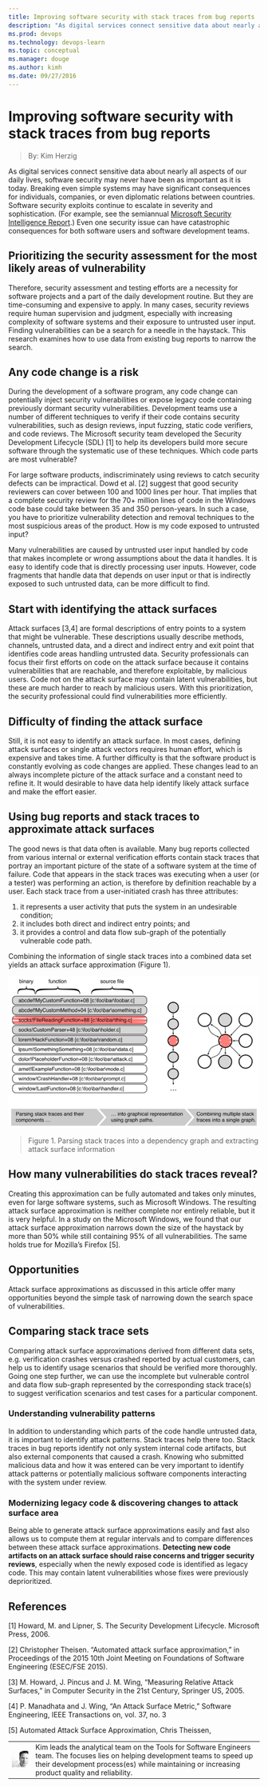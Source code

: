 ```yaml
---
title: Improving software security with stack traces from bug reports
description: "As digital services connect sensitive data about nearly all aspects of our daily lives, software security may never have been as important as it is today. Breaking even simple systems may have significant consequences for individuals, companies, or even diplomatic relations"
ms.prod: devops
ms.technology: devops-learn
ms.topic: conceptual
ms.manager: douge
ms.author: kimh
ms.date: 09/27/2016
---
```

# Improving software security with stack traces from bug reports
> By: Kim Herzig

As digital services connect sensitive data about nearly all aspects of
our daily lives, software security may never have been as important as
it is today. Breaking even simple systems may have significant
consequences for individuals, companies, or even diplomatic relations
between countries. Software security exploits continue to escalate in
severity and sophistication. (For example, see the semiannual [Microsoft Security Intelligence Report](https://www.microsoft.com/security/sir/default.aspx).) Even one
security issue can have catastrophic consequences for both software
users and software development teams.

## Prioritizing the security assessment for the most likely areas of vulnerability
Therefore, security assessment and testing efforts are a necessity for
software projects and a part of the daily development routine. But they
are time-consuming and expensive to apply. In many cases, security
reviews require human supervision and judgment, especially with
increasing complexity of software systems and their exposure to
untrusted user input. Finding vulnerabilities can be a search for a
needle in the haystack. This research examines how to use data from
existing bug reports to narrow the search.

## Any code change is a risk
During the development of a software program, any code change can
potentially inject security vulnerabilities or expose legacy code
containing previously dormant security vulnerabilities. Development
teams use a number of different techniques to verify if their code
contains security vulnerabilities, such as design reviews, input
fuzzing, static code verifiers, and code reviews. The Microsoft security
team developed the Security Development Lifecycle (SDL) \[1\] to help
its developers build more secure software through the systematic use of
these techniques. Which code parts are most vulnerable?

For large software products, indiscriminately using reviews to catch
security defects can be impractical. Dowd et al. \[2\] suggest that good
security reviewers can cover between 100 and 1000 lines per hour. That
implies that a complete security review for the 70+ million lines of
code in the Windows code base could take between 35 and 350
person-years. In such a case, you have to prioritize vulnerability
detection and removal techniques to the most suspicious areas of the
product. How is my code exposed to untrusted input?

Many vulnerabilities are caused by untrusted user input handled by code
that makes incomplete or wrong assumptions about the data it handles. It
is easy to identify code that is directly processing user inputs.
However, code fragments that handle data that depends on user input or
that is indirectly exposed to such untrusted data, can be more difficult
to find.

## Start with identifying the attack surfaces
Attack surfaces \[3,4\] are formal descriptions of entry points to a
system that might be vulnerable. These descriptions usually describe
methods, channels, untrusted data, and a direct and indirect entry and
exit point that identifies code areas handling untrusted data. Security
professionals can focus their first efforts on code on the attack
surface because it contains vulnerabilities that are reachable, and
therefore exploitable, by malicious users. Code not on the attack
surface may contain latent vulnerabilities, but these are much harder to
reach by malicious users. With this prioritization, the security
professional could find vulnerabilities more efficiently.

## Difficulty of finding the attack surface
Still, it is not easy to identify an attack surface. In most cases,
defining attack surfaces or single attack vectors requires human effort,
which is expensive and takes time. A further difficulty is that the
software product is constantly evolving as code changes are applied.
These changes lead to an always incomplete picture of the attack surface
and a constant need to refine it. It would desirable to have data help
identify likely attack surface and make the effort easier.

## Using bug reports and stack traces to approximate attack surfaces
The good news is that data often is available. Many bug reports
collected from various internal or external verification efforts contain
stack traces that portray an important picture of the state of a
software system at the time of failure. Code that appears in the stack
traces was executing when a user (or a tester) was performing an action,
is therefore by definition reachable by a user. Each stack trace from a
user-initiated crash has three attributes:

1.  it represents a user activity that puts the system in an undesirable
    condition;
2.  it includes both direct and indirect entry points; and
3.  it provides a control and data flow sub-graph of the potentially
    vulnerable code path.

Combining the information of single stack traces into a combined data
set yields an attack surface approximation (Figure 1).

![Figure 1: Parsing stack traces into a dependency graph and extracting attack surface information](../_img/parsing-stack-traces.png)  
> Figure 1. Parsing stack traces into a dependency graph and extracting attack surface information

## How many vulnerabilities do stack traces reveal?
Creating this approximation can be fully automated and takes only
minutes, even for large software systems, such as Microsoft Windows. The
resulting attack surface approximation is neither complete nor entirely
reliable, but it is very helpful. In a study on the Microsoft Windows,
we found that our attack surface approximation narrows down the size of
the haystack by more than 50% while still containing 95% of all
vulnerabilities. The same holds true for Mozilla’s Firefox \[5\].

## Opportunities
Attack surface approximations as discussed in this article offer many
opportunities beyond the simple task of narrowing down the search space
of vulnerabilities.

## Comparing stack trace sets
Comparing attack surface approximations derived from different data
sets, e.g. verification crashes versus crashed reported by actual
customers, can help us to identify usage scenarios that should be
verified more thoroughly. Going one step further, we can use the
incomplete but vulnerable control and data flow sub-graph represented by
the corresponding stack trace(s) to suggest verification scenarios and
test cases for a particular component.

### Understanding vulnerability patterns
In addition to understanding which parts of the code handle untrusted
data, it is important to identify attack patterns. Stack traces help
there too. Stack traces in bug reports identify not only system internal
code artifacts, but also external components that caused a crash.
Knowing who submitted malicious data and how it was entered can be very
important to identify attack patterns or potentially malicious software
components interacting with the system under review.

### Modernizing legacy code & discovering changes to attack surface area
Being able to generate attack surface approximations easily and fast
also allows us to compute them at regular intervals and to compare
differences between these attack surface approximations. **Detecting new
code artifacts on an attack surface should raise concerns and trigger
security reviews**, especially when the newly exposed code is identified
as legacy code. This may contain latent vulnerabilities whose fixes were
previously deprioritized.

## References
\[1\] Howard, M. and Lipner, S. The Security Development Lifecycle.
Microsoft Press, 2006.

\[2\] Christopher Theisen. “Automated attack surface approximation,” in
Proceedings of the 2015 10th Joint Meeting on Foundations of Software
Engineering (ESEC/FSE 2015).

\[3\] M. Howard, J. Pincus and J. M. Wing, “Measuring Relative Attack
Surfaces,” in Computer Security in the 21st Century, Springer US, 2005.

\[4\] P. Manadhata and J. Wing, “An Attack Surface Metric,” Software
Engineering, IEEE Transactions on, vol. 37, no. 3

\[5\] Automated Attack Surface Approximation, Chris Theissen,

|             |                           |
|-------------|---------------------------|
|![Kim Herzig](../_img/kimh_avatar_1502754815-130x130.jpg)|Kim leads the analytical team on the Tools for Software Engineers team. The focuses lies on helping development teams to speed up their development process(es) while maintaining or increasing product quality and reliability. |
